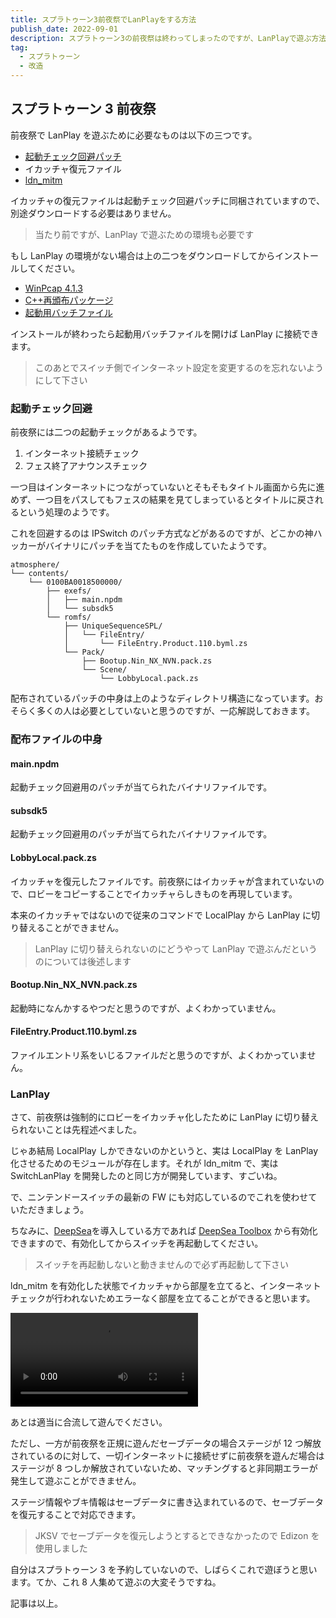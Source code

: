 ```yaml
---
title: スプラトゥーン3前夜祭でLanPlayをする方法
publish_date: 2022-09-01
description: スプラトゥーン3の前夜祭は終わってしまったのですが、LanPlayで遊ぶ方法について解説します
tag:
  - スプラトゥーン
  - 改造
---
```


## スプラトゥーン 3 前夜祭

前夜祭で LanPlay を遊ぶために必要なものは以下の三つです。

- [起動チェック回避パッチ](https://cdn.discordapp.com/attachments/779493835247452180/1014114240682004551/gamRelease1.zip)
- イカッチャ復元ファイル
- [ldn_mitm](https://github.com/spacemeowx2/ldn_mitm)

イカッチャの復元ファイルは起動チェック回避パッチに同梱されていますので、別途ダウンロードする必要はありません。

> 当たり前ですが、LanPlay で遊ぶための環境も必要です

もし LanPlay の環境がない場合は上の二つをダウンロードしてからインストールしてください。

- [WinPcap 4.1.3](https://cdn.discordapp.com/attachments/720612694667034646/720613699018293298/WinPcap_4_1_3.exe)
- [C++再頒布パッケージ](https://cdn.discordapp.com/attachments/720612694667034646/720614442651615352/VC_redist.x64.exe)
- [起動用バッチファイル](https://cdn.discordapp.com/attachments/720612694667034646/998560124354429000/lanplay.zip)

インストールが終わったら起動用バッチファイルを開けば LanPlay に接続できます。

> このあとでスイッチ側でインターネット設定を変更するのを忘れないようにして下さい

### 起動チェック回避

前夜祭には二つの起動チェックがあるようです。

1. インターネット接続チェック
2. フェス終了アナウンスチェック

一つ目はインターネットにつながっていないとそもそもタイトル画面から先に進めず、一つ目をパスしてもフェスの結果を見てしまっているとタイトルに戻されるという処理のようです。

これを回避するのは IPSwitch のパッチ方式などがあるのですが、どこかの神ハッカーがバイナリにパッチを当てたものを作成していたようです。

```
atmosphere/
└── contents/
    └── 0100BA0018500000/
        ├── exefs/
        │   ├── main.npdm
        │   └── subsdk5
        └── romfs/
            ├── UniqueSequenceSPL/
            │   └── FileEntry/
            │       └── FileEntry.Product.110.byml.zs
            └── Pack/
                ├── Bootup.Nin_NX_NVN.pack.zs
                └── Scene/
                    └── LobbyLocal.pack.zs
```

配布されているパッチの中身は上のようなディレクトリ構造になっています。おそらく多くの人は必要としていないと思うのですが、一応解説しておきます。

### 配布ファイルの中身

#### main.npdm

起動チェック回避用のパッチが当てられたバイナリファイルです。

#### subsdk5

起動チェック回避用のパッチが当てられたバイナリファイルです。

#### LobbyLocal.pack.zs

イカッチャを復元したファイルです。前夜祭にはイカッチャが含まれていないので、ロビーをコピーすることでイカッチャらしきものを再現しています。

本来のイカッチャではないので従来のコマンドで LocalPlay から LanPlay に切り替えることができません。

> LanPlay に切り替えられないのにどうやって LanPlay で遊ぶんだというのについては後述します

#### Bootup.Nin_NX_NVN.pack.zs

起動時になんかするやつだと思うのですが、よくわかっていません。

#### FileEntry.Product.110.byml.zs

ファイルエントリ系をいじるファイルだと思うのですが、よくわかっていません。

### LanPlay

さて、前夜祭は強制的にロビーをイカッチャ化したために LanPlay に切り替えられないことは先程述べました。

じゃあ結局 LocalPlay しかできないのかというと、実は LocalPlay を LanPlay 化させるためのモジュールが存在します。それが ldn_mitm で、実は SwitchLanPlay を開発したのと同じ方が開発しています、すごいね。

で、ニンテンドースイッチの最新の FW にも対応しているのでこれを使わせていただきましょう。

ちなみに、[DeepSea](https://github.com/Team-Neptune/DeepSea)を導入している方であれば [DeepSea Toolbox](https://github.com/Team-Neptune/DeepSea-Toolbox) から有効化できますので、有効化してからスイッチを再起動してください。

> スイッチを再起動しないと動きませんので必ず再起動して下さい

ldn_mitm を有効化した状態でイカッチャから部屋を立てると、インターネットチェックが行われないためエラーなく部屋を立てることができると思います。

<video src="https://video.twimg.com/ext_tw_video/1565369996363976704/pu/vid/1280x720/Sa8cdiPaJkBxMfbg.mp4" type="video/mp4">
</video>

あとは適当に合流して遊んでください。

ただし、一方が前夜祭を正規に遊んだセーブデータの場合ステージが 12 つ解放されているのに対して、一切インターネットに接続せずに前夜祭を遊んだ場合はステージが 8 つしか解放されていないため、マッチングすると非同期エラーが発生して遊ぶことができません。

ステージ情報やブキ情報はセーブデータに書き込まれているので、セーブデータを復元することで対応できます。

> JKSV でセーブデータを復元しようとするとできなかったので Edizon を使用しました

自分はスプラトゥーン 3 を予約していないので、しばらくこれで遊ぼうと思います。てか、これ 8 人集めて遊ぶの大変そうですね。

記事は以上。
